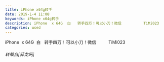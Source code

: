 ```yaml
---
title: iPhone x64g转手
date: 2019-1-4 11:08
keywords: iPhone x64g转手
description: iPhone  x 64G  白   转手四万！可以小刀！微信          TiMi023
categories: used
---
```

<td class="t_f" id="postmessage_2612983">

iPhone  x 64G  白   转手四万！可以小刀！微信          TiMi023</td>
###### 转载自[菲龙网]